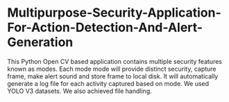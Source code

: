 # Multipurpose-Security-Application-For-Action-Detection-And-Alert-Generation
This Python Open CV based application contains multiple security features known as modes. Each mode mode will provide distinct security, capture frame, make alert sound and store frame to local disk. It will automatically generate a log file for each activity captured based on mode. We used YOLO V3 datasets. We also achieved file handling.
